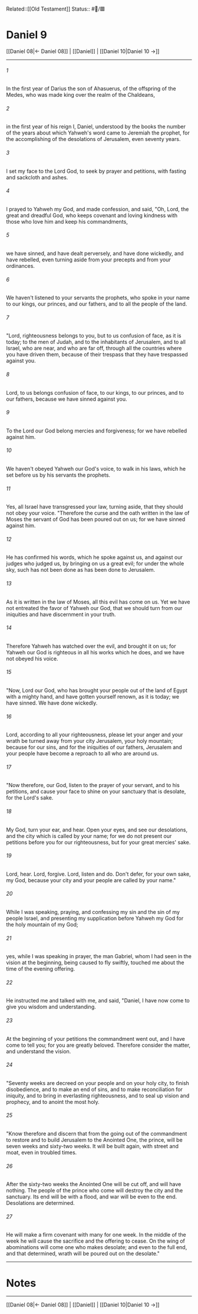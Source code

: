 Related::[[Old Testament]]
Status:: #📖/🟥
# Daniel 9

[[Daniel 08|← Daniel 08]] | [[Daniel]] | [[Daniel 10|Daniel 10 →]]
***



###### 1 
In the first year of Darius the son of Ahasuerus, of the offspring of the Medes, who was made king over the realm of the Chaldeans, 

###### 2 
in the first year of his reign I, Daniel, understood by the books the number of the years about which Yahweh's word came to Jeremiah the prophet, for the accomplishing of the desolations of Jerusalem, even seventy years. 

###### 3 
I set my face to the Lord God, to seek by prayer and petitions, with fasting and sackcloth and ashes. 

###### 4 
I prayed to Yahweh my God, and made confession, and said, "Oh, Lord, the great and dreadful God, who keeps covenant and loving kindness with those who love him and keep his commandments, 

###### 5 
we have sinned, and have dealt perversely, and have done wickedly, and have rebelled, even turning aside from your precepts and from your ordinances. 

###### 6 
We haven't listened to your servants the prophets, who spoke in your name to our kings, our princes, and our fathers, and to all the people of the land. 

###### 7 
"Lord, righteousness belongs to you, but to us confusion of face, as it is today; to the men of Judah, and to the inhabitants of Jerusalem, and to all Israel, who are near, and who are far off, through all the countries where you have driven them, because of their trespass that they have trespassed against you. 

###### 8 
Lord, to us belongs confusion of face, to our kings, to our princes, and to our fathers, because we have sinned against you. 

###### 9 
To the Lord our God belong mercies and forgiveness; for we have rebelled against him. 

###### 10 
We haven't obeyed Yahweh our God's voice, to walk in his laws, which he set before us by his servants the prophets. 

###### 11 
Yes, all Israel have transgressed your law, turning aside, that they should not obey your voice. "Therefore the curse and the oath written in the law of Moses the servant of God has been poured out on us; for we have sinned against him. 

###### 12 
He has confirmed his words, which he spoke against us, and against our judges who judged us, by bringing on us a great evil; for under the whole sky, such has not been done as has been done to Jerusalem. 

###### 13 
As it is written in the law of Moses, all this evil has come on us. Yet we have not entreated the favor of Yahweh our God, that we should turn from our iniquities and have discernment in your truth. 

###### 14 
Therefore Yahweh has watched over the evil, and brought it on us; for Yahweh our God is righteous in all his works which he does, and we have not obeyed his voice. 

###### 15 
"Now, Lord our God, who has brought your people out of the land of Egypt with a mighty hand, and have gotten yourself renown, as it is today; we have sinned. We have done wickedly. 

###### 16 
Lord, according to all your righteousness, please let your anger and your wrath be turned away from your city Jerusalem, your holy mountain; because for our sins, and for the iniquities of our fathers, Jerusalem and your people have become a reproach to all who are around us. 

###### 17 
"Now therefore, our God, listen to the prayer of your servant, and to his petitions, and cause your face to shine on your sanctuary that is desolate, for the Lord's sake. 

###### 18 
My God, turn your ear, and hear. Open your eyes, and see our desolations, and the city which is called by your name; for we do not present our petitions before you for our righteousness, but for your great mercies' sake. 

###### 19 
Lord, hear. Lord, forgive. Lord, listen and do. Don't defer, for your own sake, my God, because your city and your people are called by your name." 

###### 20 
While I was speaking, praying, and confessing my sin and the sin of my people Israel, and presenting my supplication before Yahweh my God for the holy mountain of my God; 

###### 21 
yes, while I was speaking in prayer, the man Gabriel, whom I had seen in the vision at the beginning, being caused to fly swiftly, touched me about the time of the evening offering. 

###### 22 
He instructed me and talked with me, and said, "Daniel, I have now come to give you wisdom and understanding. 

###### 23 
At the beginning of your petitions the commandment went out, and I have come to tell you; for you are greatly beloved. Therefore consider the matter, and understand the vision. 

###### 24 
"Seventy weeks are decreed on your people and on your holy city, to finish disobedience, and to make an end of sins, and to make reconciliation for iniquity, and to bring in everlasting righteousness, and to seal up vision and prophecy, and to anoint the most holy. 

###### 25 
"Know therefore and discern that from the going out of the commandment to restore and to build Jerusalem to the Anointed One, the prince, will be seven weeks and sixty-two weeks. It will be built again, with street and moat, even in troubled times. 

###### 26 
After the sixty-two weeks the Anointed One will be cut off, and will have nothing. The people of the prince who come will destroy the city and the sanctuary. Its end will be with a flood, and war will be even to the end. Desolations are determined. 

###### 27 
He will make a firm covenant with many for one week. In the middle of the week he will cause the sacrifice and the offering to cease. On the wing of abominations will come one who makes desolate; and even to the full end, and that determined, wrath will be poured out on the desolate."

---
# Notes


***
[[Daniel 08|← Daniel 08]] | [[Daniel]] | [[Daniel 10|Daniel 10 →]]
